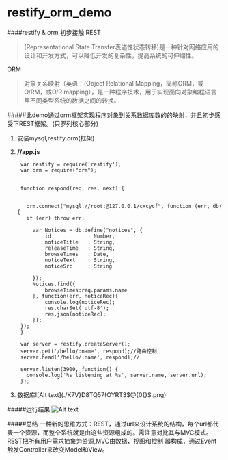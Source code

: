 # restify_orm_demo
####restify & orm 初步接触
REST
>(Representational State Transfer表述性状态转移)是一种针对网络应用的设计和开发方式，可以降低开发的复杂性，提高系统的可伸缩性。
>
ORM 
>对象关系映射（英语：(Object Relational Mapping，简称ORM，或O/RM，或O/R mapping），是一种程序技术，用于实现面向对象编程语言里不同类型系统的数据之间的转换。

#####此demo通过orm框架实现程序对象到关系数据库数的的映射，并且初步感受下REST框架。(只罗列核心部分)
1. 安装mysql,restify,orm(框架)
2. **//app.js**

		var restify = require('restify');
		var orm = require("orm");
		
		
		function respond(req, res, next) {
		  
		
		  orm.connect("mysql://root:@127.0.0.1/cxcycf", function (err, db) {
		  if (err) throw err;
		 
		    var Notices = db.define("notices", {
		        id            : Number,
		        noticeTitle   : String,
		        releaseTime   : String, 
		        browseTimes   : Date,
		        noticeText    : String, 
		        noticeSrc     : String 
		    
		    });
		    Notices.find({
		    	browseTimes:req.params.name
		    }, function(err, noticeRec){
		    	console.log(noticeRec);
		    	res.charSet('utf-8');
		    	res.json(noticeRec);
		    });
		});
		}
		
		var server = restify.createServer();
		server.get('/hello/:name', respond);//路由控制
		server.head('/hello/:name', respond);//
		
		server.listen(3900, function() {
		  console.log('%s listening at %s', server.name, server.url);
		});
3. 数据库![Alt text](./K7V}D8TQ57(OYRT3$@{0{}S.png)

#####运行结果
![Alt text](./3LIPTR5PJ@07$]GNY[6`9M.png)

#####总结
一种新的思维方式：REST，通过url来设计系统的结构，每个url都代表一个资源，而整个系统就是由这些资源组成的。需注意对比其与MVC模式。REST把所有用户需求抽象为资源,MVC由数据，视图和控制 器构成，通过Event触发Controller来改变Model和View。
